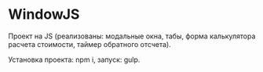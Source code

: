 # WindowJS 

Проект на JS (реализованы: модальные окна, табы, форма калькулятора расчета стоимости, таймер обратного отсчета).

Установка проекта: npm i, запуск: gulp.
